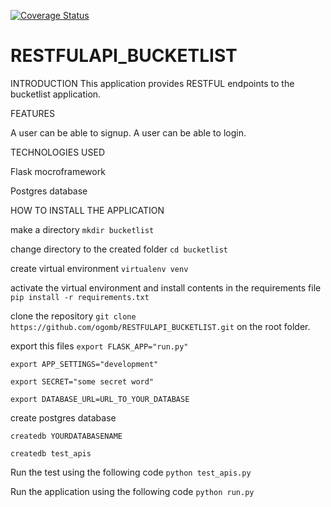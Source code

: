 [![Coverage Status](https://coveralls.io/repos/github/ogomb/RESTFULAPI_BUCKETLIST/badge.svg?branch=master)](https://coveralls.io/github/ogomb/RESTFULAPI_BUCKETLIST?branch=master)

# RESTFULAPI_BUCKETLIST

INTRODUCTION
This application provides RESTFUL endpoints to the bucketlist application.

FEATURES

A user can be able to signup.
A user can be able to login.

TECHNOLOGIES USED 

Flask mocroframework

Postgres database

HOW TO INSTALL THE APPLICATION

make a directory `mkdir bucketlist`

change directory to the created folder `cd bucketlist`

create virtual environment `virtualenv venv`

activate the virtual environment and install contents in the requirements file `pip install -r requirements.txt`

clone the repository `git clone https://github.com/ogomb/RESTFULAPI_BUCKETLIST.git` on the root folder.

export this files
  `export FLASK_APP="run.py"`
  
   `export APP_SETTINGS="development"`
   
   `export SECRET="some secret word"`
   
   `export DATABASE_URL=URL_TO_YOUR_DATABASE`
   
create postgres database 

`createdb YOURDATABASENAME`

`createdb test_apis`

Run the test using the following code `python test_apis.py`

Run the application using the following code `python run.py`
